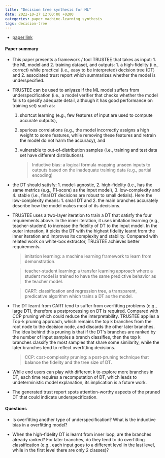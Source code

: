 ```yaml
---
title: "Decision tree synthesis for ML"
date: 2022-10-27 12:00:00 +0200
categories: paper machine-learning synthesis
tags: decision-tree 
---
```


- [paper link](https://sites.cs.ucsb.edu/~arpitgupta/pdfs/trustee.pdf)

#### Paper summary 

- This paper presents a framework / tool TRUSTEE that takes as input: 1. the ML model and 2. training dataset, and outputs: 1. a high-fidelity (i.e., correct) while practical (i.e., easy to be interpreted) decision tree (DT) and 2. associated trust report which summarizes whether the model is underspecified.

- TRUSTEE can be used to anlyaze if the ML model suffers from underspecification (i.e., a model verifier that checks whether the model fails to specify adequate detail, although it has good performance on training set) such as:
  1. shortcut learning (e.g., few features of input are used to compute accurate outputs), 
  2. spurious correlations (e.g., the model incorrectly assigns a high weight to some features, while removing these features and retrain the model do not harm the accuracy), and 
  3. vulnerable to out-of-distribution samples (i.e., training and test data set have different distributions).

        > Inductive bias: a logical formula mapping unseen inputs to outputs based on the inadequate training data (e.g., partial encoding)

- the DT should satisfy: 1. model-agnostic, 2. high-fidelity (i.e., has the same metrics (e.g., F1-score) as the input model), 3. low-complexity and 4. stable (i.e., final DT decisions are robust to small detials). Here the low-complexity means: 1. small DT and 2. the main branches accurately describe how the model makes most of its decisions.

- TRUSTEE uses a two-layer iteration to train a DT that satisfy the four requirements above. In the inner iteration, it uses imitation learning (e.g., teacher-student) to increase the fidelity of DT to the input model. In the outer interation, it picks the DT with the highest fidelity learnt from the inner iteration and improves its complexity and stability. Compared with related work on white-box extractor, TRUSTEE achieves better requirements.

    > imitation learning: a machine learning framework to learn from demonstration.
    
    > teacher-student learning: a transfer learning approach where a student model is trained to have the same predictive behavior as the teacher model.

    > CART: classification and regression tree, a transparent, predicative algorithm which trains a DT as the model.

- The DT learnt from CART tend to suffer from overfitting problems (e.g., large DT), therefore a postprocessing on DT is required. Compared with CCP pruning which could reduce the interpretability. TRUSTEE applies a Top-k pruning approach, which remains the top k branches from the root node to the decision node, and discards the other later branches. The idea behind this pruning is that if the DT's branches are ranked by the number of input samples a branch classifies, then the top k branches classify the most samples that share some similarity, while the later branches tend to reflect overfitting decisions.

    > CCP: cost-complexity pruning: a post-pruning technique that balance the fidelity and the tree size of DT.

- While end users can play with different k to explore more branches in DT, each time requires a recomputation of DT, which leads to undeterministic model explanation, its implication is a future work.

- The generated trust report spots attention-worthy aspects of the pruned DT that could indicate underspecification.

#### Questions

- Is overfitting another type of underspecification? What is the inductive bias in a overfitting model?

- When the high-fidelity DT is learnt from inner loop, are the branches already ranked? For later branches, do they tend to do overfitting classification (e.g., each input goes to a different level in the last level, while in the first level there are only 2 classes)?
